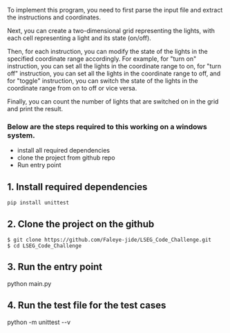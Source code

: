 To implement this program, you need to first parse the input file and extract the instructions and coordinates.

Next, you can create a two-dimensional grid representing the lights, with each cell representing a light and its state (on/off).

Then, for each instruction, you can modify the state of the lights in the specified coordinate range accordingly. 
For example, for "turn on" instruction,
you can set all the lights in the coordinate range to on, for "turn off" instruction, you can set all the lights in the coordinate range to off, and for "toggle" instruction, you can switch the state of the lights in the coordinate range from on to off or vice versa.

Finally, you can count the number of lights that are switched on in the grid and print the result.


### Below are the steps required to this working on a windows system.
 - install all required dependencies 
 - clone the project from github repo
 - Run entry point

## 1. Install required dependencies
    pip install unittest 
## 2. Clone the project on the github
    $ git clone https://github.com/Faleye-jide/LSEG_Code_Challenge.git
    $ cd LSEG_Code_Challenge
## 3. Run the entry point
   python main.py
## 4. Run the test file for the test cases
   python -m unittest --v
